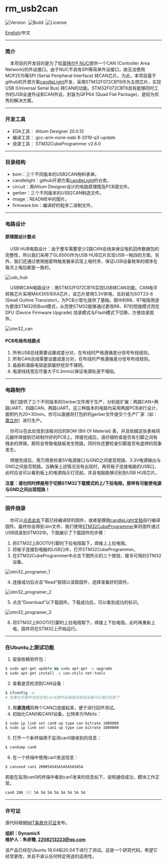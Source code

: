 # rm_usb2can

![Version](https://img.shields.io/badge/Version-1.0.3-brightgreen.svg)&nbsp;&nbsp;![Build](https://img.shields.io/badge/Build-Passed-success.svg)&nbsp;&nbsp;![License](https://img.shields.io/badge/License-MIT-blue.svg)

[English](https://github.com/rm-controls/rm_usb2can/blob/main/README.md)/中文

***

### 简介

&nbsp;&nbsp;&nbsp;&nbsp;本项目的开发目的是为了给[英特尔® NUC](https://www.intel.cn/content/www/cn/zh/products/details/nuc.html)提供一个CAN (Controller Area Network)的外设接口。由于NUC不具有SPI等简单外设接口，故无法使用MCP2515等SPI (Serial Peripheral Interface) 转CAN芯片。为此，本项目基于github的开源方案[candleLight](https://github.com/candle-usb/candleLight_fw/tree/master)开发，采用STM32F072CBT6作为主控芯片，实现USB (Universal Serial Bus) 转CAN的功能。STM32F072CBT6具有能够同时工作的USB全速外设和CAN外设，封装为QFP64 (Quad Flat Package)，是较为优秀的解决方案。

***

### 开发工具

+ EDA工具： Altium Designer 20.0.13
+ 编译工具： gcc-arm-none-eabi  8-2019-q3-update
+ 烧录工具： STM32CubeProgrammer v2.6.0

***

### 目录结构

+ bom：三个不同版本的USB2CAN物料表单。
+ candlelight：github开源方案[candleLight](https://github.com/candle-usb/candleLight_fw/tree/master)的仓库。
+ circuit：用Altium Designer设计的电路原理图及PCB源文件。
+ gerber：三个不同版本的USB2CAN制造文件。
+ image：README中的图片。
+ firmware.bin：编译好的程序二进制文件。

***

### 电路设计

#### 原理图设计要点

&nbsp;&nbsp;&nbsp;&nbsp;USB HUB电路设计：由于整车需要至少2路CAN总线来保证电机回传数据包的完整性，所以我们采用了GL850G作为USB HUB芯片实现USB一拖四的方案。另外，我们还通过使用施密特触发器来实现上电时序，保证USB设备枚举的顺序在每次上电后都是一致的。

![usb_hub](https://raw.githubusercontent.com/rm-controls/rm_usb2can/main/image/usb_hub.png)

&nbsp;&nbsp;&nbsp;&nbsp;USB转CAN电路设计：用STM32F072CBT6实现USB转CAN功能。CAN电平转换芯片采用MAX3051EKA芯片，该芯片使用3.3V供电，且封装为SOT23-8 (Small Outline Transistor)，为PCB小型化提供了基础。图中的R6、R7电阻用途为更改STM32的Boot模式，从而使STM32能够通过更改R6、R7的短接模式而在DFU (Device Firmware Upgrade) 烧录模式与Flash模式下切换，方便烧录固件。

![stm32_can](https://raw.githubusercontent.com/rm-controls/rm_usb2can/main/image/stm32_can.png)

#### PCB布局布线要点

1. 所有USB总线需要设置成差分对，在布线时严格遵循差分信号布线规则。
2. 所有CAN总线需要设置成差分对，在布线时严格遵循差分信号布线规则。
3. 晶振和谐振电容底部最好挖空不铺铜。
4. 电源线线宽应尽量大于0.3mm以保证电源轨道不塌陷。

***

### 电路制作

&nbsp;&nbsp;&nbsp;&nbsp;我们提供了三个不同版本的Gerber文件用于生产，分别是扩展：两路CAN+两路UART、四路CAN、两路UART。这三种版本的电路均采用两层PCB进行设计，面积约为20*30mm。你可以直接将打包好的gerber文件提交个生产厂家（如：[嘉立创](https://www.jlc.com/#)）进行生产。

&nbsp;&nbsp;&nbsp;&nbsp;你可以在此处找到该板对应的BOM (Bill Of Material) 表，并且依据这张表格将元器件焊接到已经制作好的PCB上。焊接完成后，请仔细检查是否有引脚之间有残余的焊锡，那将会导致电路板发生短路，同时你还要检查引脚是否有虚焊的现象发生。

&nbsp;&nbsp;&nbsp;&nbsp;焊接完成后，用万用表检查5V电源接口与GND之间是否短路、3.3V电源输出与GND之间是否短路。当确保上述情况没有出现时，再将板子连接电脑的USB口，此时应该可以看到板上的电源指示灯亮起，并且电脑能够识别到USB HUB芯片。

**注意：请勿同时焊接用于切换STM32下载模式的上/下拉电阻，那样有可能使电源与GND之间出现短路！**

***

### 固件烧录

&nbsp;&nbsp;&nbsp;&nbsp;你可以[点击此处](https://raw.githubusercontent.com/rm-controls/rm_usb2can/main/firmware.bin)下载已经编译好的固件，或者是跟随[candleLight文档](https://github.com/candle-usb/candleLight_fw/tree/master#building)自行编译固件。最终你会得到.bin文件，我们使用[STM32CubeProgrammer](https://www.st.com/zh/development-tools/stm32cubeprog.html)来将固件通过USB烧录到STM32中。下面展示了下载固件的步骤：

1. 将STM32上BOOT0引脚的下拉电阻取下，焊接上上拉电阻。
2. 将板子连接到电脑的USB口中，打开STM32CubeProgrammer。
3. 在STM32CubeProgrammer中点击下图所示的三个按钮，搜寻可用的STM32设备。

![stm32_programer_1](https://raw.githubusercontent.com/rm-controls/rm_usb2can/main/image/stm32_programer_1.png)

4. 连接成功后点击“Read”按钮以读取固件，选择准备好的固件。

![stm32_programer_2](https://raw.githubusercontent.com/rm-controls/rm_usb2can/main/image/stm32_programer_2.png)

5. 点击“Download”以下载固件。下载成功后，可以看到成功的标识。

![stm32_programer_3](https://raw.githubusercontent.com/rm-controls/rm_usb2can/main/image/stm32_programer_3.png)

6. 将STM32上BOOT0引脚的上拉电阻取下，焊接上下拉电阻。此时再重新上电，固件将在STM32上开始运行。

***

### 在Ubuntu上测试功能

1. 安装依赖软件包：

```bash
$ sudo apt-get update && sudo apt-get -y upgrade
$ sudo apt-get install -y can-utils net-tools
```

2. 查看是否检测到CAN设备：

```bash
$ ifconfig -a
# 如果在列表中发现含有can名称的设备就说明该设备可以被识别到了
```

3. 用**直连线**将两个CAN口连接起来，便于进行回环测试。
4. 初始化CAN0和CAN1设备，比特率为1Mbits：

```bash
$ sudo ip link set can0 up type can bitrate 1000000
$ sudo ip link set can1 up type can bitrate 1000000
```

5. 打开一个新终端用于监测can0接收到的信息：

```bash
$ candump can0
```

6. 在一个终端中使用can1发送信息：

```bash
$ cansend can1 200#5A5A5A5A5A5A5A5A
```

若能在监测can0的终端中看到can1发来的信息如下，说明通信成功，模块工作正常。

```bash
can0 200 [8] 5A 5A 5A 5A 5A 5A 5A 5A
```

***

### 许可证

源代码根据[MIT条款许可证](https://github.com/rm-controls/rm_usb2can/blob/main/LICENSE)发布。

**组织：DynamicX <br>
维护人：朱彦臻, 2208213223@qq.com**

该产品已经在Ubuntu 18.04和20.04下进行了测试。这是一个研究代码，希望它经常更改，并且不承认任何特定用途的适用性。